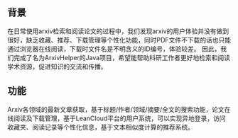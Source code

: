 ## 背景

在日常使用arxiv检索和阅读论文的过程中，我们发现arxiv的用户体验并没有做到很好，缺乏收藏、推荐、下载管理等个性化功能，同时PDF文件不下载的话也只能通过浏览器在线阅读，下载时文件名是不明含义的ID编号，体验较差。
因此，我们完成了名为ArxivHelper的Java项目，希望能帮助科研工作者更好地检索和阅读学术资源，促进知识的交流和传播。

## 功能

Arxiv各领域的最新文章获取，基于标题/作者/领域/摘要/全文的搜索功能，论文在线阅读及下载管理，基于LeanCloud平台的用户系统，可以实现异地登录，访问收藏夹、阅读记录等个性化信息，基于文本相似度计算的推荐系统。
